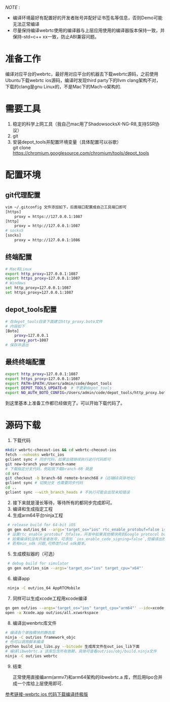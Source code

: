 
*NOTE* : 
- 编译环境最好有配置好的开发者账号并配好证书签名等信息，否则Demo可能无法正常编译
- 尽量保持编译webrtc使用的编译器与上层应用使用的编译器版本保持一致，并保持-std=c++ xx一致，防止ABI兼容问题。
  
# 准备工作

编译对应平台的webrtc，最好用对应平台的机器去下载webrtc源码，之前使用Ubuntu下载webrtc ios源码，编译时发现third party下的llvm clang架构不对，下载的clang是gnu Linux的，不是Mac下的Mach-o架构的.

# 需要工具

1. 稳定的科学上网工具（我自己mac用了ShadowsocksX-NG-R8,支持SSR协议）
2. git
3. 安装depot_tools并配置环境变量（具体配置可以谷歌）   
    git clone https://chromium.googlesource.com/chromium/tools/depot_tools

# 配置环境

## git代理配置

```sh
vim ~/.gitconfig 文件添加如下，后面端口配置成自己工具端口即可
[https]
    proxy = https://127.0.0.1:1087
[http]
    proxy = http://127.0.0.1:1087
# socks5
[socks]
    proxy = http://127.0.0.1:1086
```
## 终端配置

```sh
# Mac和Linux
export http_proxy=127.0.0.1:1087
export https_proxy=127.0.0.1:1087
# Windows
set http_proxy=127.0.0.1:1087
set https_proxy=127.0.0.1:1087
```
## depot_tools配置

```sh
# 在depot_tools目录下面建立http_proxy.boto文件
# 内容如下
[Boto]
    proxy=127.0.0.1
    proxy_port=1087
# 保存并退出
```
  
## 最终终端配置  

```sh
export http_proxy=127.0.0.1:1087
export https_proxy=127.0.0.1:1087
export PATH=$PATH:/Users/admin/code/depot_tools
export DEPOT_TOOLS_UPDATE=0  # 不更新depot_tools
export NO_AUTH_BOTO_CONFIG=/Users/admin/code/depot_tools/http_proxy.boto
```
到这里基本上准备工作都已经做完了。可以开始下载代码了。

# 源码下载

1. 下载代码
```sh
mkdir webrtc-checout-ios && cd webrtc-checout-ios
fetch --nohooks webrtc_ios
gclient sync # 同步代码，如果出错继续执行这行代码即可 
git new-branch your-branch-name 
# 下载指定分支代码，例如我下载branch-68 就是 
cd src
git checkout -b branch-68 remote-branch68 #（远端68具体地址）
gclient sync # 切换分支 也需要同步代码
cd ..
gclient sync --with_branch_heads # 不执行可能会出现未知错误
```
2. 接下来就是漫长等待，等待所有的都同步完成即可。
3. 编译和生成指定工程
4. 生成arm64平台ninja工程
```sh
 # release build for 64-bit iOS
 gn gen out/ios_64 --args='target_os="ios" rtc_enable_protobuf=false is_debug=false  target_cpu="arm64"'
 # 设置rtc_enable_protobuf 为false，开发中如果其他模块用到Google protocol buf会有崩溃，因此设置为false
 # 如果编译机没有开发者账号，可添加 `ios_enable_code_signing=false`,但编译出的APP Demo可能无法在真机运行，静态库不确认是否有影响.
 # 若有min_sdk 问题,可修改find sdk脚本。
```
5. 生成模拟器的（可选）
```sh
 # debug build for simulator
 gn gen out/ios_sim --args='target_os="ios" target_cpu="x64"'
```
    
6.  编译app
```sh
 ninja -C out/ios_64 AppRTCMobile
```  
7. 同样可以生成xcode工程用xcode编译
```sh
gn gen out/ios --args='target_os="ios" target_cpu="arm64"' --ide=xcode
open -a Xcode.app out/ios/all.xcworkspace
```
    
8. 编译出wenbrtc库文件
```sh
# 编译各个单独模块的静态库
ninja -C out/ios framework_objc
# 也可以调用脚本编译
python build_ios_libs.py --bitcode 生成库文件在out_ios_lib下面
# 编译libwebrtc.a 该库包含所有依赖，具体可查看out/ios/obj/build.ninja文件
ninja -C out/ios webrtc
```
9. 结束

    正常使用直接编arm(armv7)和arm64架构的libwebrtc.a 库，然后用lipo合并成一个库给上层使用即可.


[参考链接-webrtc ios 代码下载编译终极版](https://www.jianshu.com/p/f8ddf30845f9)
